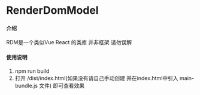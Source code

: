 # RenderDomModel

#### 介绍
RDM是一个类似Vue React 的类库 并非框架 请勿误解

#### 使用说明

1.  npm run build
2.  打开 /dist/index.html(如果没有请自己手动创建 并在index.html中引入 main-bundle.js 文件) 即可查看效果